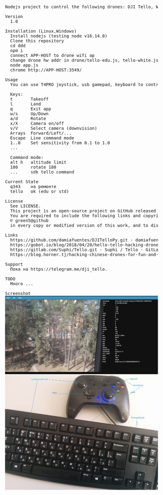 <pre>
Nodejs project to control the following drones: DJI Tello, WLtoys q343.

Version
  1.0

Installation (Linux,Windows)
  Install nodejs (testing node v16.14.0)
  Clone this repository 
  cd ddd 
  npm i 
  connect APP-HOST to drone wifi ap
  change drone hw addr in drone/tello-edu.js, tello-white.js, q343-blue.js, q343-green.js (ping 192.168.10.1;arp -a) or remote it
  node app.js 
  chrome http://APP-HOST:3549/

Usage
  You can use T4PRO joystick, usb gamepad, keyboard to control drone.

  Keys:
  t       Takeoff
  l       Land 
  q       Exit app
  w/s     Up/Down
  a/d     Rotate
  x/X     Camera on/off
  v/V     Select camera (downvision)
  Arrays  Forward/Left/...
  Escape  Line command mode
  1..0    Set sensitivity from 0.1 to 1.0
  ...

  Command mode:
  alt h   altitude limit
  180     rotate 180
  ...     sdk tello command 

Current State
  q343    на ремонте
  tello   ok (edu or std)

License
  See LICENSE.
  This project is an open-source project on GitHub released under the terms of an MIT License.
  You are required to include the following links and copyright notice:
  © green5@github
  in every copy or modified version of this work, and to display that notice on every web page or computer that it runs on.

Links
  https://github.com/damiafuentes/DJITelloPy.git - damiafuentes/DJITelloPy: DJI Tello drone python interface using the official Tello SDK. Feel free to contribute!
  https://gobot.io/blog/2018/04/20/hello-tello-hacking-drones-with-go
  https://gitlab.com/Suphi/Tello.git - Suphi / Tello · GitLab - GTK project
  https://blog.horner.tj/hacking-chinese-drones-for-fun-and-no-profit/ - Взлом китайских дронов ради развлечения и (без) прибыли
  
Support
  Пока на https://telegram.me/dji_tello.

TODO
  Много ...

Screenshot
<img src="Screenshot-1.jpg">
<img src="public/video.jpg">

</pre>

